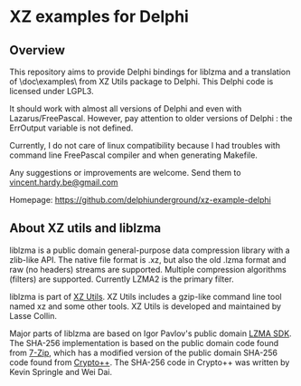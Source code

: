 # XZ examples for Delphi

## Overview

This repository aims to provide Delphi bindings for liblzma and a translation
of \doc\examples\ from XZ Utils package to Delphi. This Delphi code is
licensed under LGPL3.

It should work with almost all versions of Delphi and even with
Lazarus/FreePascal. However, pay attention to older versions of Delphi :
the ErrOutput variable is not defined.

Currently, I do not care of linux compatibility because I had troubles
with command line FreePascal compiler and when generating Makefile.

Any suggestions or improvements are welcome.
Send them to vincent.hardy.be@gmail.com

Homepage: https://github.com/delphiunderground/xz-example-delphi


## About XZ utils and liblzma

liblzma is a public domain general-purpose data compression library with
a zlib-like API. The native file format is .xz, but also the old .lzma
format and raw (no headers) streams are supported. Multiple compression
algorithms (filters) are supported. Currently LZMA2 is the primary filter.

liblzma is part of [XZ Utils](https://tukaani.org/xz/). XZ Utils includes
a gzip-like command line tool named xz and some other tools. XZ Utils
is developed and maintained by Lasse Collin.

Major parts of liblzma are based on Igor Pavlov's public domain
[LZMA SDK](http://www.7-zip.org/sdk.html).
The SHA-256 implementation is based on the public domain code found from
[7-Zip](http://www.7-zip.org), which has a modified version of the public
domain SHA-256 code found from [Crypto++](https://www.cryptopp.com).
The SHA-256 code in Crypto++ was written by Kevin Springle and Wei Dai.
